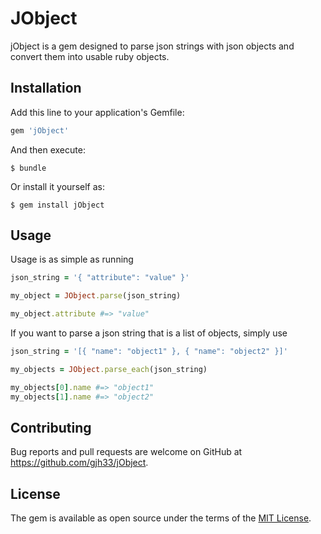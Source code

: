 # JObject

jObject is a gem designed to parse json strings with json objects and convert them into usable ruby objects.

## Installation

Add this line to your application's Gemfile:

```ruby
gem 'jObject'
```

And then execute:

    $ bundle

Or install it yourself as:

    $ gem install jObject

## Usage

Usage is as simple as running

```ruby
json_string = '{ "attribute": "value" }'

my_object = JObject.parse(json_string)

my_object.attribute #=> "value"
```

If you want to parse a json string that is a list of objects,
simply use

```ruby
json_string = '[{ "name": "object1" }, { "name": "object2" }]'

my_objects = JObject.parse_each(json_string)

my_objects[0].name #=> "object1"
my_objects[1].name #=> "object2"
```

## Contributing

Bug reports and pull requests are welcome on GitHub at https://github.com/gjh33/jObject.


## License

The gem is available as open source under the terms of the [MIT License](http://opensource.org/licenses/MIT).

